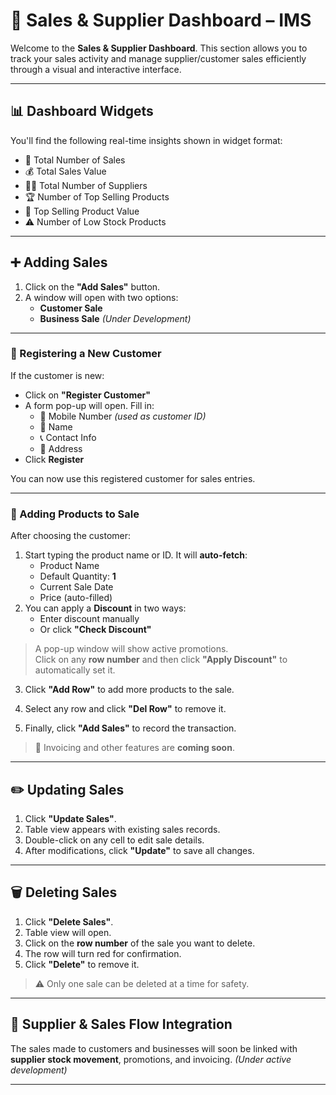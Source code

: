 # 🧾 Sales & Supplier Dashboard – IMS

Welcome to the **Sales & Supplier Dashboard**. This section allows you to track your sales activity and manage supplier/customer sales efficiently through a visual and interactive interface.

---

## 📊 Dashboard Widgets

You'll find the following real-time insights shown in widget format:

- 🔢 Total Number of Sales
- 💰 Total Sales Value
- 🧑‍💼 Total Number of Suppliers
- 🏆 Number of Top Selling Products
- 💸 Top Selling Product Value
- ⚠️ Number of Low Stock Products

---

## ➕ Adding Sales

1. Click on the **"Add Sales"** button.
2. A window will open with two options:
   - **Customer Sale**
   - **Business Sale** *(Under Development)*

---

### 👤 Registering a New Customer

If the customer is new:

- Click on **"Register Customer"**
- A form pop-up will open. Fill in:
  - 📱 Mobile Number *(used as customer ID)*
  - 🧍 Name
  - 📞 Contact Info
  - 📍 Address
- Click **Register**

You can now use this registered customer for sales entries.

---

### 🛒 Adding Products to Sale

After choosing the customer:

1. Start typing the product name or ID. It will **auto-fetch**:
   - Product Name
   - Default Quantity: **1**
   - Current Sale Date
   - Price (auto-filled)
2. You can apply a **Discount** in two ways:
   - Enter discount manually
   - Or click **"Check Discount"**

> A pop-up window will show active promotions.  
> Click on any **row number** and then click **"Apply Discount"** to automatically set it.

3. Click **"Add Row"** to add more products to the sale.
4. Select any row and click **"Del Row"** to remove it.

5. Finally, click **"Add Sales"** to record the transaction.

> 🧾 Invoicing and other features are **coming soon**.

---

## ✏️ Updating Sales

1. Click **"Update Sales"**.
2. Table view appears with existing sales records.
3. Double-click on any cell to edit sale details.
4. After modifications, click **"Update"** to save all changes.

---

## 🗑️ Deleting Sales

1. Click **"Delete Sales"**.
2. Table view will open.
3. Click on the **row number** of the sale you want to delete.
4. The row will turn red for confirmation.
5. Click **"Delete"** to remove it.

> ⚠️ Only one sale can be deleted at a time for safety.

---

## 🔄 Supplier & Sales Flow Integration

The sales made to customers and businesses will soon be linked with **supplier stock movement**, promotions, and invoicing. *(Under active development)*

---

